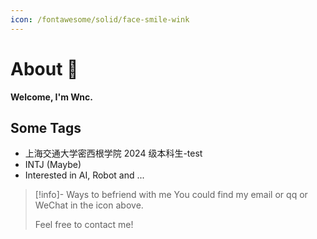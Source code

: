 ```yaml
---
icon: /fontawesome/solid/face-smile-wink
---
```


# About 🥳

**Welcome, I'm Wnc.**

## Some Tags

- 上海交通大学密西根学院 2024 级本科生-test
- INTJ (Maybe)
- Interested in AI, Robot and ...

> [!info]- Ways to befriend with me
> You could find my email or qq or WeChat in the icon above.
> 
> Feel free to contact me!

